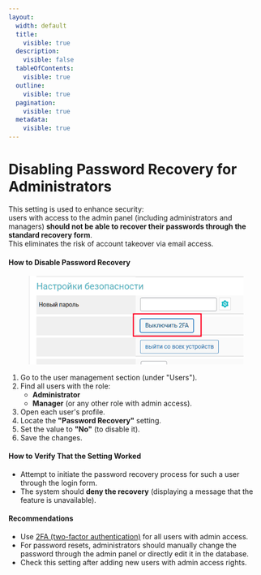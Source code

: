 ```yaml
---
layout:
  width: default
  title:
    visible: true
  description:
    visible: false
  tableOfContents:
    visible: true
  outline:
    visible: true
  pagination:
    visible: true
  metadata:
    visible: true
---
```


# Disabling Password Recovery for Administrators

This setting is used to enhance security:\
users with access to the admin panel (including administrators and managers) **should not be able to recover their passwords through the standard recovery form**.\
This eliminates the risk of account takeover via email access.

#### How to Disable Password Recovery

<figure><img src="../../../.gitbook/assets/image (2) (1) (1) (1) (1) (1) (1) (1) (1) (1) (1) (1) (1) (1) (1) (1) (1).png" alt="" width="432"><figcaption></figcaption></figure>

1. Go to the user management section (under "Users").
2. Find all users with the role:
   * **Administrator**
   * **Manager** (or any other role with admin access).
3. Open each user's profile.
4. Locate the **"Password Recovery"** setting.
5. Set the value to **"No"** (to disable it).
6. Save the changes.

#### How to Verify That the Setting Worked

* Attempt to initiate the password recovery process for such a user through the login form.
* The system should **deny the recovery** (displaying a message that the feature is unavailable).

#### Recommendations

* Use [2FA (two-factor authentication)](https://premium.gitbook.io/main/osnovnye-nastroiki/nastroiki/administratory-i-polzovateli/dvukhfaktornaya-avtorizaciya-2fa-v-paneli-upravleniya-saitom) for all users with admin access.
* For password resets, administrators should manually change the password through the admin panel or directly edit it in the database.
* Check this setting after adding new users with admin access rights.